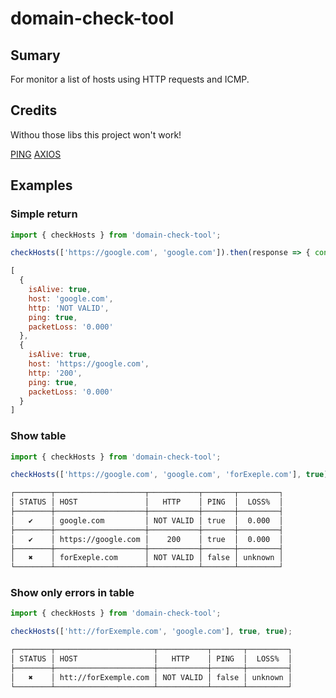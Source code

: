 # domain-check-tool

## Sumary
For monitor a list of hosts using HTTP requests and ICMP.

## Credits
Withou those libs this project won't work!

[PING](https://www.npmjs.com/package/ping)
[AXIOS](https://www.npmjs.com/package/axios)
## Examples

### Simple return

```javascript
import { checkHosts } from 'domain-check-tool';

checkHosts(['https://google.com', 'google.com']).then(response => { console.log(response) });
```

```javascript
[
  {
    isAlive: true,
    host: 'google.com',
    http: 'NOT VALID',
    ping: true,
    packetLoss: '0.000'
  },
  {
    isAlive: true,
    host: 'https://google.com',
    http: '200',
    ping: true,
    packetLoss: '0.000'
  }
]
```

### Show table

```javascript
import { checkHosts } from 'domain-check-tool';

checkHosts(['https://google.com', 'google.com', 'forExeple.com'], true);
```

```bash
┌────────┬────────────────────┬───────────┬───────┬─────────┐
│ STATUS │ HOST               │   HTTP    │ PING  │  LOSS%  │
├────────┼────────────────────┼───────────┼───────┼─────────┤
│   ✔    │ google.com         │ NOT VALID │ true  │  0.000  │
├────────┼────────────────────┼───────────┼───────┼─────────┤
│   ✔    │ https://google.com │    200    │ true  │  0.000  │
├────────┼────────────────────┼───────────┼───────┼─────────┤
│   ✖    │ forExeple.com      │ NOT VALID │ false │ unknown │
└────────┴────────────────────┴───────────┴───────┴─────────┘
```

### Show only errors in table

```javascript
import { checkHosts } from 'domain-check-tool';

checkHosts(['htt://forExemple.com', 'google.com'], true, true);
```

```bash
┌────────┬──────────────────────┬───────────┬───────┬─────────┐
│ STATUS │ HOST                 │   HTTP    │ PING  │  LOSS%  │
├────────┼──────────────────────┼───────────┼───────┼─────────┤
│   ✖    │ htt://forExemple.com │ NOT VALID │ false │ unknown │
└────────┴──────────────────────┴───────────┴───────┴─────────┘
```